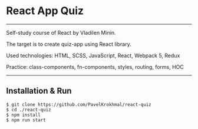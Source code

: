 # React App Quiz

---

Self-study course of React by Vladilen Minin.

The target is to create quiz-app using React library.

Used technologies: HTML, SCSS, JavaScript, React, Webpack 5, Redux

Practice: class-components, fn-components, styles, routing, forms, HOC

---

## Installation & Run

```
$ git clone https://github.com/PavelKrokhmal/react-quiz
$ cd ./react-quiz
$ npm install
$ npm run start
```

